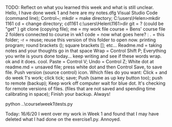 TODO: Reflect on what you learned this week and what is still unclear.  
Hello, I have done week 1 and here are my notes.dfg
Visual Studio Code (command line);  Control~;  mkdir = make directory;
C:\users\Helen>mkdir 1161
cd = change directory;  cd1161  c:\users\Helen\1161>dir
git = ? (could be "get" )  git clone (copying file);
me = my work file   course = Bens' course file
2 folders connected to course in wk1
code =  now what goes here?  : . = this folder; -r = reuse; reuse this version of this folder to open now.
printing program; round brackets (); square brackets []; etc...
Readme.md = taking notes and your thoughts go in that space
Wrap = Control Shift P; Everything you write is yours done today... keep writing and see if these words wrap.  ok and it does. cool.
Paste = Control V;  Undo = Control Z; 
White dot at readme.md = unsaved file; press white dot and then Control Save, to save file.
Push version (source control) icon.  Which files do you want: Click + and do week 1's work; click tick; save; Push (same as up key button too); push to remote (backup); Keep work off computer wait for blue dot.  It's checking for remote versions of files.  (files that are not saved and spending time calibrating in space); Finish your backup. Always!

python ..\course\week1\tests.py

Today: 16/6/20  I went over my work in Week 1 and found that I may have deleted what I had done on the exercise1.py. Annoyed.